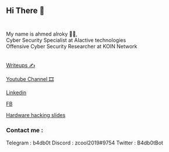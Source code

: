 ## Hi There 👋<br><br>
My name  is  ahmed  alroky 👨‍💻,<br>
Cyber Security Specialist at AIactive technologies<br>
Offensive Cyber Security Researcher at KOIN Network<br>
<br>
<br>
[Writeups ✍️](writeup)

[Youtube Channel 🎞](https://www.youtube.com/ahmedalroky)

[Linkedin](https://www.linkedin.com/in/ahmedalroky/)

[FB](https://www.facebook.com/alroky1)

[Hardware hacking slides](https://github.com/ahmedalroky/Hardware-Hacking)

### Contact me :
Telegram : b4db0t
Discord : zcool2019#9754
Twitter : B4db0tBot
